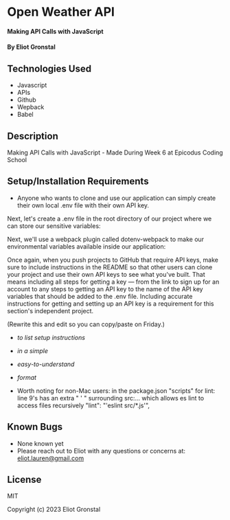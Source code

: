 # Open Weather API

#### Making API Calls with JavaScript

#### By Eliot Gronstal

## Technologies Used

* Javascript
* APIs
* Github
* Wepback
* Babel

## Description

Making API Calls with JavaScript - Made During Week 6 at Epicodus Coding School

## Setup/Installation Requirements

* Anyone who wants to clone and use our application can simply create their own local .env file with their own API key. 

Next, let's create a .env file in the root directory of our project where we can store our sensitive variables:

Next, we'll use a webpack plugin called dotenv-webpack to make our environmental variables available inside our application:

Once again, when you push projects to GitHub that require API keys, make sure to include instructions in the README so that other users can clone your project and use their own API keys to see what you've built. That means including all steps for getting a key — from the link to sign up for an account to any steps to getting an API key to the name of the API key variables that should be added to the .env file. Including accurate instructions for getting and setting up an API key is a requirement for this section's independent project.

(Rewrite this and edit so you can copy/paste on Friday.)



* _to list setup instructions_
* _in a simple_
* _easy-to-understand_
* _format_

* Worth noting for non-Mac users: in the package.json "scripts" for lint: line 9's has an extra " ' " surrounding src:... which allows es lint to access files recursively  "lint": "'eslint src/*.js'",

## Known Bugs

* None known yet
* Please reach out to Eliot with any questions or concerns at: eliot.lauren@gmail.com

## License

MIT

Copyright (c) 2023 Eliot Gronstal